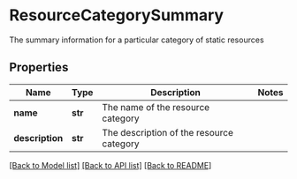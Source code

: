 # ResourceCategorySummary

The summary information for a particular category of static resources

## Properties
Name | Type | Description | Notes
------------ | ------------- | ------------- | -------------
**name** | **str** | The name of the resource category | 
**description** | **str** | The description of the resource category | 

[[Back to Model list]](../README.md#documentation-for-models) [[Back to API list]](../README.md#documentation-for-api-endpoints) [[Back to README]](../README.md)


